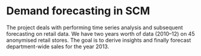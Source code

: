 # Demand forecasting in SCM

The project deals with performing time series analysis and subsequent forecasting on retail data. We have two years worth of data (2010–12) on 45 anonymised retail stores. The goal is to derive insights and finally forecast department-wide sales for the year 2013.
